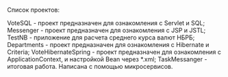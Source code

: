 Список проектов:

VoteSQL - проект предназначен для ознакомления с Servlet и SQL;
Messenger - проект предназначен для ознакомления с JSP и JSTL;
TestNB - приложение для расчета среднего курса валют НБРБ;
Departments - проект предназначен для ознакомления с Hibernate и Criteria;
VoteHibernateSpring - проект предназначен для ознакомления с ApplicationContext, и настройкой Bean через *.xml;
TaskMessanger - итоговая работа. Написана с помощью микросервисов.
